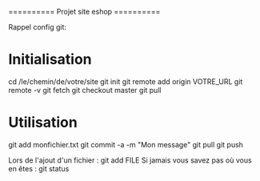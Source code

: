 ========== Projet site eshop ==========

Rappel config git:

# Initialisation

cd /le/chemin/de/votre/site
git init
git remote add origin VOTRE_URL
git remote -v
git fetch
git checkout master
git pull

# Utilisation

git add monfichier.txt
git commit -a -m "Mon message"
git pull
git push

Lors de l'ajout d'un fichier :
git add FILE
Si jamais vous savez pas où vous en êtes :
git status

